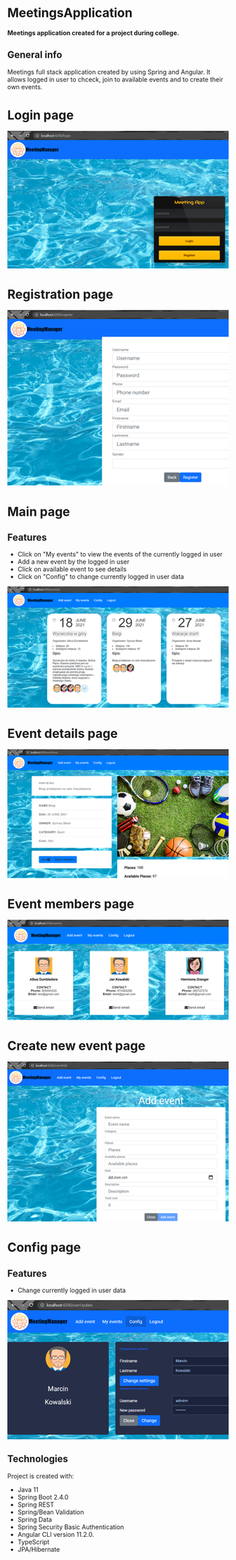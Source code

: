# MeetingsApplication
#### Meetings application created for a project during college.

## General info
Meetings full stack application created by using Spring and Angular. It allows logged in user to chceck, join to available events and to create their own events.

# Login page
<img src = "https://github.com/lukaszj9800/MeetingsApplication/blob/main/images/login_page.png" />

# Registration page
<img src = "https://github.com/lukaszj9800/MeetingsApplication/blob/main/images/registration_page.png" />

# Main page
## Features
* Click on "My events" to view the events of the currently logged in user
* Add a new event by the logged in user
* Click on available event to see details
* Click on "Config" to change currently logged in user data
<img src = "https://github.com/lukaszj9800/MeetingsApplication/blob/main/images/main_page.png" />

# Event details page
<img src = "https://github.com/lukaszj9800/MeetingsApplication/blob/main/images/events_details_page.png" />

# Event members page
<img src = "https://github.com/lukaszj9800/MeetingsApplication/blob/main/images/events_members_page.png" />

# Create new event page
<img src = "https://github.com/lukaszj9800/MeetingsApplication/blob/main/images/create_event_page.png" />

# Config page
## Features
* Change currently logged in user data
<img src = "https://github.com/lukaszj9800/MeetingsApplication/blob/main/images/user_config_page.png" />
	
## Technologies
Project is created with:
* Java 11
* Spring Boot 2.4.0
* Spring REST
* Spring/Bean Validation
* Spring Data
* Spring Security Basic Authentication
* Angular CLI version 11.2.0.
* TypeScript
* JPA/Hibernate
